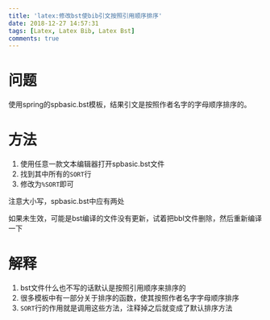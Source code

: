 ```yaml
---
title: 'latex:修改bst使bib引文按照引用顺序排序'
date: 2018-12-27 14:57:31
tags: [Latex, Latex Bib, Latex Bst]
comments: true
---
```


# 问题

使用spring的spbasic.bst模板，结果引文是按照作者名字的字母顺序排序的。

# 方法

1. 使用任意一款文本编辑器打开spbasic.bst文件
2. 找到其中所有的`SORT`行
3. 修改为`%SORT`即可

 注意大小写，spbasic.bst中应有两处

如果未生效，可能是bst编译的文件没有更新，试着把bbl文件删除，然后重新编译一下

# 解释

1. bst文件什么也不写的话默认是按照引用顺序来排序的
2. 很多模板中有一部分关于排序的函数，使其按照作者名字字母顺序排序
3. `SORT`行的作用就是调用这些方法，注释掉之后就变成了默认排序方法

